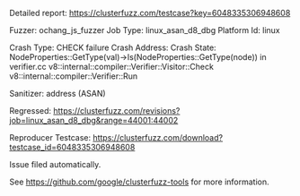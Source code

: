 Detailed report: https://clusterfuzz.com/testcase?key=6048335306948608

Fuzzer: ochang_js_fuzzer
Job Type: linux_asan_d8_dbg
Platform Id: linux

Crash Type: CHECK failure
Crash Address: 
Crash State:
  NodeProperties::GetType(val)->Is(NodeProperties::GetType(node)) in verifier.cc
  v8::internal::compiler::Verifier::Visitor::Check
  v8::internal::compiler::Verifier::Run
  
Sanitizer: address (ASAN)

Regressed: https://clusterfuzz.com/revisions?job=linux_asan_d8_dbg&range=44001:44002

Reproducer Testcase: https://clusterfuzz.com/download?testcase_id=6048335306948608

Issue filed automatically.

See https://github.com/google/clusterfuzz-tools for more information.